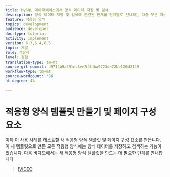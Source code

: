 ```yaml
---
title: MySQL 데이터베이스에서 양식 데이터 저장 및 검색
description: 양식 데이터 저장 및 검색에 관련된 단계를 단계별로 안내하는 다중 부분 자습서
feature: 적응형 양식
topics: development
audience: developer
doc-type: tutorial
activity: implement
version: 6.3,6.4,6.5
topic: 개발
role: 개발자
level: 경험
translation-type: tm+mt
source-git-commit: d9714b9a291ec3ee5f3dba9723de72bb120d2149
workflow-type: tm+mt
source-wordcount: '86'
ht-degree: 4%

---
```


# 적응형 양식 템플릿 만들기 및 페이지 구성 요소

이제 이 사용 사례를 테스트할 새 적응형 양식 템플릿 및 페이지 구성 요소를 만듭니다. 이 새 템플릿으로 만든 모든 적응형 양식에는 양식 데이터를 저장하고 검색하는 기능이 있습니다.
다음 비디오에서는 새 적응형 양식 템플릿을 만드는 데 필요한 단계를 안내합니다
>[!VIDEO](https://video.tv.adobe.com/v/27828?quality=9&learn=on)


